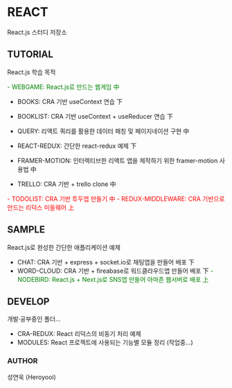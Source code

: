 # REACT
React.js 스터디 저장소

## TUTORIAL
React.js 학습 목적<br />

<font color="green">- WEBGAME: React.js로 만드는 웹게임 中</font>
- BOOKS: CRA 기반 useContext 연습 下
- BOOKLIST: CRA 기반 useContext + useReducer 연습 下

- QUERY: 리액트 쿼리를 활용한 데이터 패칭 및 페이지네이션 구현 中
- REACT-REDUX: 간단한 react-redux 예제 下
- FRAMER-MOTION: 인터렉티브한 리액트 앱을 제작하기 위한 framer-motion 사용법 中
- TRELLO: CRA 기반 + trello clone 中

<font color="red">- TODOLIST: CRA 기반 투두앱 만들기 中</font>
<font color="red">- REDUX-MIDDLEWARE: CRA 기반으로 만드는 리덕스 미들웨어 上</font>

## SAMPLE
React.js로 완성한 간단한 애플리케이션 예제<br />

- CHAT: CRA 기반 + express + socket.io로 채팅앱을 만들어 배포 下
- WORD-CLOUD: CRA 기반 + fireabase로 워드클라우드앱 만들어 배포 下
<font color="green">-  NODEBIRD: React.js + Next.js로 SNS앱 만들어 아마존 웹서버로 배포 上</font>

## DEVELOP
개발·공부중인 폴더...<br />

- CRA-REDUX: React 리덕스의 비동기 처리 예제
- MODULES: React 프로젝트에 사용되는 기능별 모듈 정리 (작업중...)


### AUTHOR
성연욱 (Heroyooi)